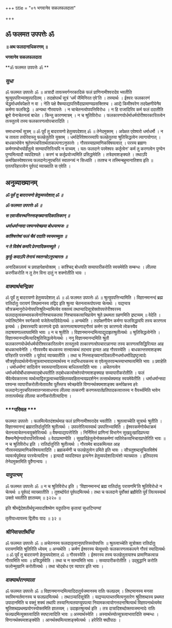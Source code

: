 +++
title = "०१ भगवानेव सकलफलदाता"

+++


## ॐ फलमत उपपत्तेः ॐ

**॥ अथ फलदानाधिकरणम् ॥**

**भगवानेव सकलफलदाता**

**ॐ फलमत उपपत्तेः ॐ **

### ***सुधा***

ॐ फलमत उपपत्तेः ॐ ॥ अत्रादौ तावत्स्वर्गनरकादिकं फलं प्राणिनामीश्वरादेव भवतीति श्रुत्युपपत्तिभ्यामुपपादितम् । तदाक्षेपार्थं सूत्रं ‘धर्मं जैमिनिरत एवे’ति । तस्यार्थः । ईश्वरः फलकारणं चेद्धर्माधर्मावपेक्षते न वा । नेति पक्षे वैषम्याद्यापत्तिर्वेदाप्रामाण्यप्रसक्तिश्च । आद्ये किमीश्वरेण तदपेक्षणीयेनैव कर्मणा फलसिद्धेः । अन्यथा गौरवापत्तेः । न चाचेतनत्वोपपत्तिविरोधः । न हि राजादिरिव कर्म फलं ददातीति ब्रूमो येनाचेतनत्वं बाधेत । किन्तु कारणमात्रम् । न च श्रुतिविरोधः । फलकारणयोर्धर्माधर्मयोरीश्वरकारितत्वेन तत्स्तुतये तस्य फलकारणत्वोपचारादिति ।

समाधानार्थं सूत्रम् ॥ ॐ पूर्वं तु बादरायणो हेतुव्यपदेशात् ॐ ॥ तेनेदमुक्तम् । अपेक्षत एवेश्वरो धर्माधर्मौ । न च तावता तयोरेवास्तु फलहेतुतेति युक्तम् । धर्मादेरिवेश्वरस्यापि फलहेतुतया श्रुतिसिद्धत्वेन त्यागायोगात् । बाधकाभोवेन श्रुतेरुपचरितार्थताकल्पनाऽनुपपत्तेः । गौरवस्याप्रामाणिकविषयत्वात् । परस्य ब्रह्मणः कर्मणश्चोभयोर्हेतुत्वे साम्यापत्तिरित्यपि न वाच्यम् । यतः फलदाने परमेश्वरः कर्तृत्वेन’ कर्म तु करणत्वेन पुण्येन पुण्यमित्यादौ व्यपदिश्यते । करणं च कर्तृप्रयोज्यमिति प्रसिद्धमेवेति । तत्रेदमाशङ्क्यते । तथाऽपि कर्मापेक्षस्येश्वरस्य फलदानेऽनुपचरितं स्वातन्त्र्यं न सिध्यति । ततश्च न तस्मिन्बहुमानातिशय इति ॥ एतत्परिहारत्वेन पूर्वपदं व्याख्याति स एवेति ।

## **अनुव्याख्यानम्**

***ॐ पूर्वं तु बादरायणो हेतुव्यपदेशात् ॐ ॥***

***ॐ फलमत उपपत्तेः ॐ ॥***

***स एवाजीवस्थनिस्सङ्ख्यानादिकालिकान् ॥***

***धर्माधर्मान्सदा पश्यन्स्वेच्छया बोधयत्यजः ॥***

***कांश्चित्तेषां फलं चैवं ददाति स्वयमच्युतः ॥***

***न ते विशेषं कमपि प्रेरणादिकमच्युते ।***

***कुर्युः कदाऽपि तेनायं स्वतन्त्रोऽनुपचारतः ॥***

अनादिकालत्वं च प्रवाहापेक्षयोक्तम् । कांश्चिद् बोधयति सव्यापारीकरोति स्वयमेवेति सम्बन्धः । लीलया करणीकरोति न तु तेन विना दातुं न शक्नोतीति भावः ।

### ***वाक्यार्थचन्द्रिका***

ॐ पूर्वं तु बादरायणो हेतुव्यपदेशात् ॐ ॥ ॐ फलमत उपपत्तेः ॐ ॥ श्रुत्युपपत्तिभ्यामिति । विज्ञानमानन्दं ब्रह्म रातिर्दातुः परायणं तिष्ठमानस्य तद्विद इति श्रुत्या चेतनत्वरूपोपत्त्या चेत्यर्थः । यद्यप्यत्र सौत्रक्रमानुरोधेनोपपत्तिश्रुतिभ्यामित्येव वक्तव्यं तथाप्यादिसूत्रोक्तोपपत्तेरीश्वरस्य फलदातृत्वसम्भावकत्वेनानिश्चायकतया निश्चायकत्वाभिप्रायेण श्रुते प्रथमता ग्रहणमिति द्रष्टव्यम् ॥ वेदेति । ज्योतिष्टोमेन स्वर्गकामो यजेतेत्यादिवेदेत्यर्थः ॥ अन्यथेति । तदपेक्षणीयेन कर्मणा फलसिद्धावपि तस्य कारणत्व इत्यर्थः । ईश्वरस्यापि कारणत्वे द्वयोः कारणत्वाश्रयणाद्गौरवं कर्मण एव कारणत्वे त्वेकस्यैव तदाश्रयणाल्लाघवमिति भावः ॥ न च श्रुतीति । विज्ञानमानन्दमित्याद्युदाहृतश्रुतीत्यर्थः ॥ श्रुतिसिद्धत्वेनेति । विज्ञानमानन्दमित्यादिश्रुतिसिद्धत्वेनेत्यर्थः । ननु विज्ञानमानन्दमिति श्रुतौ फलकारणयोर्धर्माधर्मयोरीश्वरकारितत्वेन तत्स्तुतये तत्कारणत्वोपचारान्नानया तस्य कारणत्वसिद्धिरित्यत आह बाधकाभावेनेति । गौरवस्यैव बाधकस्य सत्त्वात्कथं तदभाव इत्यत आह गौरवस्येति । बाधकान्तरमाशङ्क्य परिहरति परस्येति ॥ पूर्वपदं व्याख्यातीति । तथा च निस्सङ्ख्यानादिकालीनधर्माधर्मादिद्रष्टृत्वादेः सौत्रपूर्वपदार्थत्वेनोत्सूत्रत्वाभावादस्यार्थस्य न तदभिधायकस्य स एवेत्युत्तरग्रन्थस्याभाष्यत्वमिति भावः ॥ प्रवाहेति । धर्माधर्माणां सादित्वेन स्वरूपानादित्वस्य बाधितत्वादिति भावः । अचेतनत्वेन धर्माधर्मयोर्बोधासम्भवाद्बोधयतीति तद्बोधकत्वोक्तेरयोगमाशङ्क्याह सव्यापारीकरोतीति । फलं चैवेत्येवकारस्य व्यर्थत्वाद्विरुद्धत्वाच्चापेक्षितव्यवहितान्वयप्रदर्शनेन तत्सार्थक्यमाह स्वयमेवेतीति । धर्माधर्मान्सदा पश्यन्स व्यापारीकरोतीत्येतावतैव पूर्तेस्तत्र स्वेच्छयेति विणानर्थक्यमाशङ्क्य कर्मापेक्षस्य हरेः फलदानेऽनुपचरितस्वातन्त्र्यसाधनाय लीलया तत्करणी करणरूपार्तप्रतिपादकत्वात्तस्य न वैयर्थ्यमिति भावेन तत्तात्पर्यमाह लीलया करणीकरोतीत्यादिना ।

### ***परिमल ***

फलमत उपपत्तेः । फलमित्येतदंशार्थमाह फलं प्राणिनामीश्वरादेव भवतीति । श्रुतत्वाच्चेति सूत्रार्थः श्रुतीति । विज्ञानमानन्दं ब्रह्मरातिर्दातुरिति श्रुतीत्यर्थः । उपपत्तेरित्यस्यार्थ उपपत्तिभ्यामिति । ईश्वरकर्मणोर्यथाक्रमं चेतनत्वाचेतनत्वयुक्तेरित्यर्थः ॥ वैषम्याद्यापत्तेरिति । निर्निमित्तं प्राणिनां विभागेन सुखदुःखादिप्राप्त्या वैषम्यनैर्घृण्ययोरापत्तिरित्यर्थः ॥ वेदाप्रामाण्येति । सुखादिहेतुत्वेनोक्तकर्मणां व्यतिरेकव्यभिचारप्राप्तेरिति भावः ॥ न च श्रुतिविरोध इति । रातिर्दातुरिति श्रुतीत्यर्थः । गौरवमेव बादकमित्यत आह गौरवस्याप्रामाणिकविषयत्वादिति । ब्रह्मकर्मणी च फलहेतुत्वेन प्रमिते इति भावः । सौत्रतुशब्दसूचितविशेषं व्यावर्त्यपूर्वमाह परस्येत्यादिना । इत्यादौ व्यपदिश्यत इत्यनेन हेतुव्यपदेशादित्यंशो व्याख्यातः । इतिपदस्य तेनेदमुक्तमिति पूर्वेणान्वयः ।

### ***यादुपत्यम्***

ॐ फलमत उपपत्तेः ॐ ॥ न च श्रुतिविरोध इति । ‘विज्ञानमानन्दं ब्रह्म रातिर्दातुः परायणमि’ति श्रुतिविरोधो न चेत्यर्थः ॥ पूर्वपदं व्याख्यातीति । तुशब्दोपेतं पूर्वपदमित्यर्थः। तथा च फलदाने पूर्वोक्तं ब्रह्मैवेति पूर्वं त्वित्यस्यार्थ उक्तो भवतीति ज्ञातव्यम् ॥ ३२२० ॥

इति श्रीमद्वेदेशतीर्थपूज्यपादशिष्येण यदुपतिना कृतायां सुधाटिप्पण्यां

तृतीयाध्यायस्य द्वितीयः पादः ॥ ३२ ॥

### ***श्रीनिवासतीर्थीया***

ॐ फलमत उपपत्तेः ॐ ॥ अचेतनस्य फलदातृत्वानुपपत्तिरूपोपपत्तिः ॥ श्रुतत्वाच्चेति सूत्रोक्ता रातिर्दातुः परायणमिति श्रुतिरिति ध्येयम् ॥ अन्यथेति । कर्मण ईश्वरस्य चेत्युभयोः फलकारणत्वकल्पने गौरवं स्यादित्यर्थः ॥ ॐ पूर्वं तु बादरायणो हेतुव्यपदेशात् ॐ ॥ गौरवस्येति । ईश्वरस्य तस्य फलहेतुतायाश्च प्रामाणिकत्वान्न गौरवमिति भावः ॥ प्रसिद्धमेवेति । तथा च न साम्यमिति भावः । सव्यापारीकरोतीति । उद्बुद्धानि करोति फलोन्मुखानि करोतीत्यर्थः । तथा चोद्बोध एव व्यापार इति भावः ।

### ***वाक्यार्थरत्नमाला***

ॐ फलमत उपपत्तेः ॐ ॥ विज्ञानमानन्दमित्यादिदातुर्यजमानस्य रातिः फलप्रदम् । तिष्टमानस्य मनसा स्वस्मिन्वर्तमानस्य च फलप्रदमित्यर्थः । तथाऽप्यादिसूत्रेति । यद्यप्यल्पाच्तरमित्यनुसारेण श्रुतिशब्दस्य प्रथमत उपादानमिति च वक्तुं शक्यं तथापि तस्यानित्यतयाप्युपपत्या नियामकत्वायोगत्तदनाश्रित्यार्थ विज्ञापनार्थत्वमेव श्रुतिशब्दप्रथमप्रयोगस्योक्तमिति ज्ञातव्यम् । उदाहृतश्रुत्यर्थ इति । तत्र दात्रादिशब्दोक्तयजमानादेः रातिः फलप्रदमित्युक्तत्वादिति स्पष्टत्वादिति भावः ॥ अस्यार्थस्येति । अस्यार्थस्योत्सूत्रत्वाभावादिति सम्बन्धः । विणानर्थक्यमाशङ्क्येति । आनर्थक्यमित्याशङ्क्येत्यर्थः । हरेरिति षष्ठीपाठः ।

